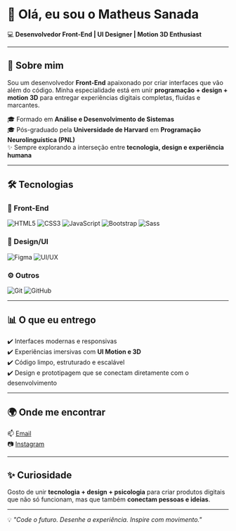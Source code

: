 # 👋 Olá, eu sou o Matheus Sanada  

💻 **Desenvolvedor Front-End | UI Designer | Motion 3D Enthusiast**  

---

## 🚀 Sobre mim  
Sou um desenvolvedor **Front-End** apaixonado por criar interfaces que vão além do código. Minha especialidade está em unir **programação + design + motion 3D** para entregar experiências digitais completas, fluidas e marcantes.  

🎓 Formado em **Análise e Desenvolvimento de Sistemas**  
🎓 Pós-graduado pela **Universidade de Harvard** em **Programação Neurolinguística (PNL)**  
✨ Sempre explorando a interseção entre **tecnologia, design e experiência humana**  

---

## 🛠️ Tecnologias  

### 🔹 Front-End  
![HTML5](https://img.shields.io/badge/HTML5-E34F26?style=for-the-badge&logo=html5&logoColor=white)  ![CSS3](https://img.shields.io/badge/CSS3-1572B6?style=for-the-badge&logo=css3&logoColor=white)  ![JavaScript](https://img.shields.io/badge/JavaScript-F7DF1E?style=for-the-badge&logo=javascript&logoColor=black)  ![Bootstrap](https://img.shields.io/badge/Bootstrap-7952B3?style=for-the-badge&logo=bootstrap&logoColor=white)  ![Sass](https://img.shields.io/badge/Sass-CC6699?style=for-the-badge&logo=sass&logoColor=white)  

### 🎨 Design/UI  
![Figma](https://img.shields.io/badge/Figma-F24E1E?style=for-the-badge&logo=figma&logoColor=white)  ![UI/UX](https://img.shields.io/badge/UI%2FUX-000000?style=for-the-badge&logo=adobe&logoColor=white)  

### ⚙️ Outros  
![Git](https://img.shields.io/badge/Git-F05032?style=for-the-badge&logo=git&logoColor=white)  ![GitHub](https://img.shields.io/badge/GitHub-181717?style=for-the-badge&logo=github&logoColor=white)  

---

## 📊 O que eu entrego  
✔️ Interfaces modernas e responsivas  
✔️ Experiências imersivas com **UI Motion e 3D**  
✔️ Código limpo, estruturado e escalável  
✔️ Design e prototipagem que se conectam diretamente com o desenvolvimento  

---

## 🌍 Onde me encontrar  
📫 [Email](mailto:hi.mathsanada@gmail.com)  
📷 [Instagram](https://instagram.com/mathsanada)  

---

## ✨ Curiosidade  
Gosto de unir **tecnologia + design + psicologia** para criar produtos digitais que não só funcionam, mas que também **conectam pessoas e ideias**.  

---

💡 *"Code o futuro. Desenhe a experiência. Inspire com movimento."*
